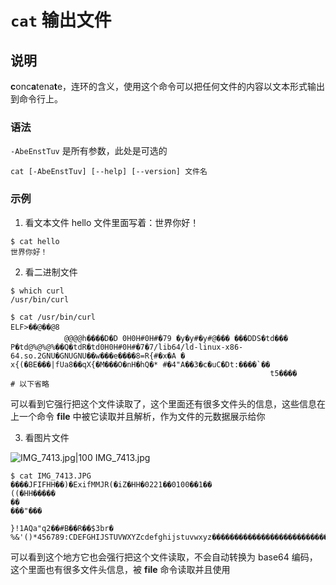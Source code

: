 # `cat` 输出文件

## 说明

**c**onc**a**tena**t**e，连环的含义，使用这个命令可以把任何文件的内容以文本形式输出到命令行上。

### 语法

`-AbeEnstTuv` 是所有参数，此处是可选的

```shell
cat [-AbeEnstTuv] [--help] [--version] 文件名
```

### 示例

1. 看文本文件
hello 文件里面写着：世界你好！

```shell
$ cat hello
世界你好！
```

2. 看二进制文件

```shell
$ which curl
/usr/bin/curl

$ cat /usr/bin/curl
ELF>��@��@8
            @@@@h����D�D 0H0H#0H#�79 �y�y#�y#@��� ���DDS�td��� P�td@%@%@%��Q�tdR�td0H0H#0H#�7�7/lib64/ld-linux-x86-64.so.2GNU�GNUGNU��w���e����8=R{#�x�A �
x{(�BE���|fUa8��qX{�M���O�nH�hQ�* #�4"A��3�c�uC�Dt:����`��
                                                          t5����
# 以下省略
```

可以看到它强行把这个文件读取了，这个里面还有很多文件头的信息，这些信息在上一个命令 **file** 中被它读取并且解析，作为文件的元数据展示给你

3. 看图片文件

![IMG_7413.jpg|100](IMG_7413.jpg)
IMG_7413.jpg

```shell
$ cat IMG_7413.JPG
����JFIFHH��)�ExifMMJR(�iZ�HH�0221��0100��1��
((�HH�����      																														��
���"���

}!1AQa"q2��#B��R��$3br�
%&'()*456789:CDEFGHIJSTUVWXYZcdefghijstuvwxyz�������������������������������������������������������������������������
```

可以看到这个地方它也会强行把这个文件读取，不会自动转换为 base64 编码，这个里面也有很多文件头信息，被 **file** 命令读取并且使用